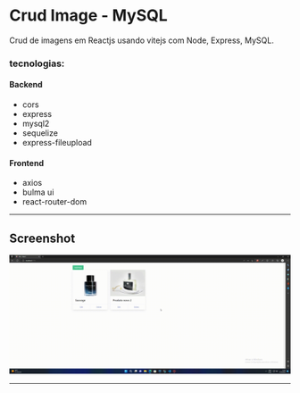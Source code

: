 # Crud Image - MySQL

Crud de imagens em Reactjs usando vitejs com Node, Express, MySQL.

### tecnologias:

#### Backend

- cors
- express
- mysql2
- sequelize
- express-fileupload

#### Frontend

- axios
- bulma ui
- react-router-dom

---

## Screenshot

![video](./.github/video.gif)

---
